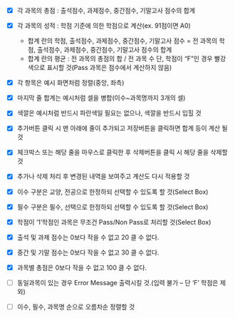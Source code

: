 - [x] 각 과목의 총점 : 출석점수, 과제점수, 중간점수, 기말고사 점수의 합계
- [x] 각 과목의 성적 : 학점 기준에 의한 학점으로 계산(ex. 91점이면 A0)

  - 합계 란의 학점, 출석점수, 과제점수, 중간점수, 기말고사 점수 =
    전 과목의 학점, 출석점수, 과제점수, 중간점수, 기말고사 점수의 합계
  - 합계 란의 평균 : 전 과목의 총점의 합 / 전 과목 수
    단, 학점이 “F”인 경우 빨강색으로 표시할 것(Pass 과목은 점수에서 계산하지 않음)

- [x] 각 항목은 예시 화면처럼 정렬(중앙, 좌측)
- [x] 마지막 줄 합계는 예시처럼 셀을 병합(이수~과목명까지 3개의 셀)
- [x] 색깔은 예시처럼 반드시 파란색일 필요는 없으나, 색깔을 반드시 입힐 것
- [x] 추가버튼 클릭 시 맨 아래에 줄이 추가되고 저장버튼을 클릭하면 합계 등이 계산 될 것
- [x] 체크박스 또는 해당 줄을 마우스로 클릭한 후 삭제버튼을 클릭 시 해당 줄을 삭제할 것
- [x] 추가나 삭제 처리 후 변경된 내역을 보여주고 계산도 다시 적용할 것
- [x] 이수 구분은 교양, 전공으로 한정하되 선택할 수 있도록 할 것(Select Box)
- [x] 필수 구분은 필수, 선택으로 한정하되 선택할 수 있도록 할 것(Select Box)
- [x] 학점이 ‘1’학점인 과목은 무조건 Pass/Non Pass로 처리할 것(Select Box)
- [x] 출석 및 과제 점수는 0보다 작을 수 없고 20 클 수 없다.
- [x] 중간 및 기말 점수는 0보다 작을 수 없고 30 클 수 없다.
- [x] 과목별 총점은 0보다 작을 수 없고 100 클 수 없다.
- [ ] 동일과목이 있는 경우 Error Message 출력시킬 것.(입력 불가 – 단 ‘F’ 학점은 제외)
- [ ] 이수, 필수, 과목명 순으로 오름차순 정렬할 것
